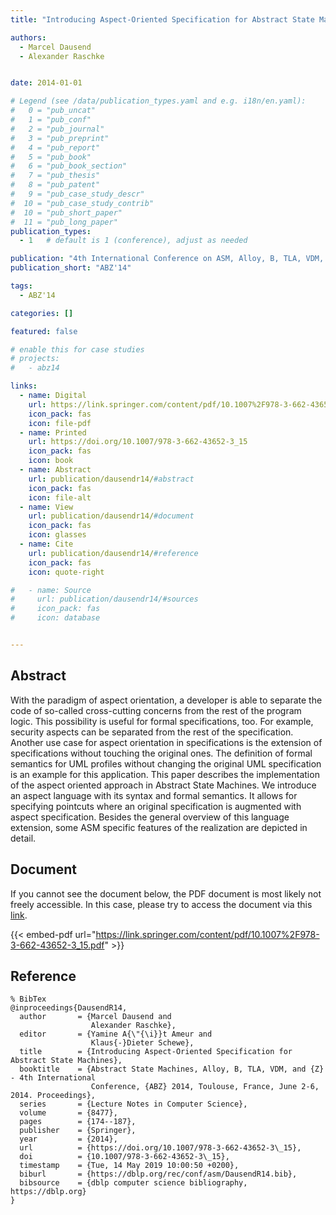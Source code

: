 ```yaml
---
title: "Introducing Aspect-Oriented Specification for Abstract State Machines"

authors:
  - Marcel Dausend
  - Alexander Raschke


date: 2014-01-01

# Legend (see /data/publication_types.yaml and e.g. i18n/en.yaml): 
#   0 = "pub_uncat"
#   1 = "pub_conf"
#   2 = "pub_journal"
#   3 = "pub_preprint"
#   4 = "pub_report"
#   5 = "pub_book"
#   6 = "pub_book_section"
#   7 = "pub_thesis"
#   8 = "pub_patent"
#   9 = "pub_case_study_descr"
#  10 = "pub_case_study_contrib"
#  10 = "pub_short_paper"
#  11 = "pub_long_paper"
publication_types:
  - 1   # default is 1 (conference), adjust as needed

publication: "4th International Conference on ASM, Alloy, B, TLA, VDM, and Z (ABZ'14)"
publication_short: "ABZ'14"

tags:
  - ABZ'14

categories: []

featured: false

# enable this for case studies
# projects:
#   - abz14

links:
  - name: Digital
    url: https://link.springer.com/content/pdf/10.1007%2F978-3-662-43652-3_15.pdf
    icon_pack: fas
    icon: file-pdf
  - name: Printed
    url: https://doi.org/10.1007/978-3-662-43652-3_15
    icon_pack: fas
    icon: book
  - name: Abstract
    url: publication/dausendr14/#abstract
    icon_pack: fas
    icon: file-alt
  - name: View
    url: publication/dausendr14/#document
    icon_pack: fas
    icon: glasses
  - name: Cite
    url: publication/dausendr14/#reference
    icon_pack: fas
    icon: quote-right

#   - name: Source
#     url: publication/dausendr14/#sources
#     icon_pack: fas
#     icon: database


---
```


## Abstract

With the paradigm of aspect orientation, a developer is able to separate the code of so-called cross-cutting concerns from the rest of the program logic. This possibility is useful for formal specifications, too. For example, security aspects can be separated from the rest of the specification. Another use case for aspect orientation in specifications is the extension of specifications without touching the original ones. The definition of formal semantics for UML profiles without changing the original UML specification is an example for this application. This paper describes the implementation of the aspect oriented approach in Abstract State Machines. We introduce an aspect language with its syntax and formal semantics. It allows for specifying pointcuts where an original specification is augmented with aspect specification. Besides the general overview of this language extension, some ASM specific features of the realization are depicted in detail.

## Document

If you cannot see the document below, the PDF document is most likely not freely accessible. In this case, please try to access the document via this <a href="https://link.springer.com/content/pdf/10.1007%2F978-3-662-43652-3_15.pdf">link</a>.

{{< embed-pdf url="https://link.springer.com/content/pdf/10.1007%2F978-3-662-43652-3_15.pdf" >}}

## Reference

```
% BibTex
@inproceedings{DausendR14,
  author       = {Marcel Dausend and
                  Alexander Raschke},
  editor       = {Yamine A{\"{\i}}t Ameur and
                  Klaus{-}Dieter Schewe},
  title        = {Introducing Aspect-Oriented Specification for Abstract State Machines},
  booktitle    = {Abstract State Machines, Alloy, B, TLA, VDM, and {Z} - 4th International
                  Conference, {ABZ} 2014, Toulouse, France, June 2-6, 2014. Proceedings},
  series       = {Lecture Notes in Computer Science},
  volume       = {8477},
  pages        = {174--187},
  publisher    = {Springer},
  year         = {2014},
  url          = {https://doi.org/10.1007/978-3-662-43652-3\_15},
  doi          = {10.1007/978-3-662-43652-3\_15},
  timestamp    = {Tue, 14 May 2019 10:00:50 +0200},
  biburl       = {https://dblp.org/rec/conf/asm/DausendR14.bib},
  bibsource    = {dblp computer science bibliography, https://dblp.org}
}


```

<!-- # add information for case study papers (if available)
## Sources

- **Used formal method:**
  [ASM](/method/asm)
- **Resources and tools:**
  Asmeta

For more information, please contact the <a href ="mailto:silvia.bonfanti@unibg.it;arcaini@nii.ac.jp;angelo.gargantini@unibg.it;scandurra@unibg.it;elvinia.riccobene@unimi.it">authors</a>-->

